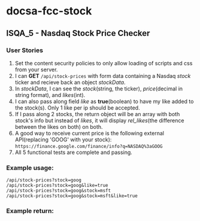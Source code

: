 # docsa-fcc-stock

## ISQA_5 - Nasdaq Stock Price Checker

### User Stories

1.  Set the content security policies to only allow loading of scripts and css from your server.
2.  I can  **GET**  `/api/stock-prices`  with form data containing a Nasdaq  _stock_  ticker and recieve back an object  _stockData_.
3.  In  _stockData_, I can see the  _stock_(string, the ticker),  _price_(decimal in string format), and  _likes_(int).
4.  I can also pass along field  _like_  as  **true**(boolean) to have my like added to the stock(s). Only 1 like per ip should be accepted.
5.  If I pass along 2 stocks, the return object will be an array with both stock's info but instead of  _likes_, it will display  _rel_likes_(the difference between the likes on both) on both.
6.  A good way to receive current price is the following external API(replacing 'GOOG' with your stock):  `https://finance.google.com/finance/info?q=NASDAQ%3aGOOG`
7.  All 5 functional tests are complete and passing.

### Example usage:

`/api/stock-prices?stock=goog`  
`/api/stock-prices?stock=goog&like=true`  
`/api/stock-prices?stock=goog&stock=msft`  
`/api/stock-prices?stock=goog&stock=msft&like=true`  

### Example return:
<!--stackedit_data:
eyJoaXN0b3J5IjpbMTYxOTY3OTY5M119
-->